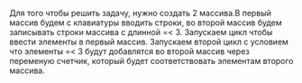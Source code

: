 Для того чтобы решить задачу, нужно создать 2 массива.В первый массив будем с клавиатуры вводить строки,
во второй массив будем записывать строки  массива с длинной =< 3.
Запускаем цикл чтобы ввести элементы в первый массив.
Запускаем второй цикл с условием что элементы =< 3 будут добавлятся во второй массив через переменую счетчик,
который будет соответствовать элементам второго массива.